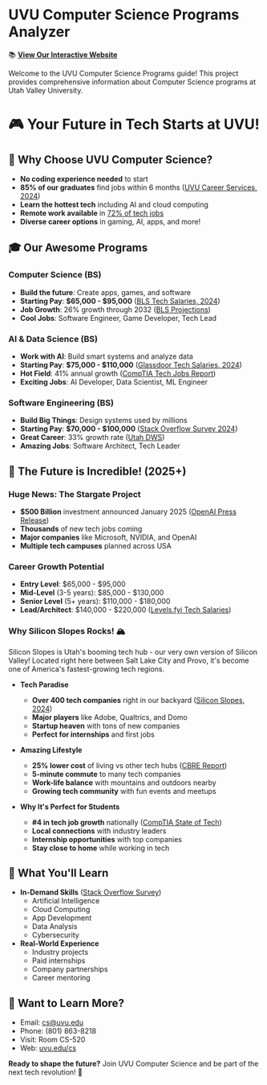 # UVU Computer Science Programs Analyzer

📚 **[View Our Interactive Website](https://memari-majid.github.io/UVU-CS-Program_Analyzer)**

Welcome to the UVU Computer Science Programs guide! This project provides comprehensive information about Computer Science programs at Utah Valley University.

# 🎮 Your Future in Tech Starts at UVU!

## 🌟 Why Choose UVU Computer Science?
- **No coding experience needed** to start
- **85% of our graduates** find jobs within 6 months ([UVU Career Services, 2024](https://www.uvu.edu/cs/))
- **Learn the hottest tech** including AI and cloud computing
- **Remote work available** in [72% of tech jobs](https://www.linkedin.com/pulse/future-jobs-report-2024-linkedin)
- **Diverse career options** in gaming, AI, apps, and more!

## 🎓 Our Awesome Programs

### Computer Science (BS)
- **Build the future**: Create apps, games, and software
- **Starting Pay**: **$65,000 - $95,000** ([BLS Tech Salaries, 2024](https://www.bls.gov/ooh/computer-and-information-technology/))
- **Job Growth**: 26% growth through 2032 ([BLS Projections](https://www.bls.gov/ooh/))
- **Cool Jobs**: Software Engineer, Game Developer, Tech Lead

### AI & Data Science (BS)
- **Work with AI**: Build smart systems and analyze data
- **Starting Pay**: **$75,000 - $110,000** ([Glassdoor Tech Salaries, 2024](https://www.glassdoor.com/Salaries/))
- **Hot Field**: 41% annual growth ([CompTIA Tech Jobs Report](https://www.comptia.org/content/research/))
- **Exciting Jobs**: AI Developer, Data Scientist, ML Engineer

### Software Engineering (BS)
- **Build Big Things**: Design systems used by millions
- **Starting Pay**: **$70,000 - $100,000** ([Stack Overflow Survey 2024](https://insights.stackoverflow.com/survey/))
- **Great Career**: 33% growth rate ([Utah DWS](https://jobs.utah.gov/))
- **Amazing Jobs**: Software Architect, Tech Leader

## 🚀 The Future is Incredible! (2025+)

### Huge News: The Stargate Project
- **$500 Billion** investment announced January 2025 ([OpenAI Press Release](https://openai.com/))
- **Thousands** of new tech jobs coming
- **Major companies** like Microsoft, NVIDIA, and OpenAI
- **Multiple tech campuses** planned across USA

### Career Growth Potential
- **Entry Level**: $65,000 - $95,000
- **Mid-Level** (3-5 years): $85,000 - $130,000
- **Senior Level** (5+ years): $110,000 - $180,000
- **Lead/Architect**: $140,000 - $220,000
([Levels.fyi Tech Salaries](https://www.levels.fyi))

### Why Silicon Slopes Rocks! 🏔️
Silicon Slopes is Utah's booming tech hub - our very own version of Silicon Valley! Located right here between Salt Lake City and Provo, it's become one of America's fastest-growing tech regions.

- **Tech Paradise**
  - **Over 400 tech companies** right in our backyard ([Silicon Slopes, 2024](https://siliconslopes.com))
  - **Major players** like Adobe, Qualtrics, and Domo
  - **Startup heaven** with tons of new companies
  - **Perfect for internships** and first jobs

- **Amazing Lifestyle**
  - **25% lower cost** of living vs other tech hubs ([CBRE Report](https://www.cbre.com))
  - **5-minute commute** to many tech companies
  - **Work-life balance** with mountains and outdoors nearby
  - **Growing tech community** with fun events and meetups

- **Why It's Perfect for Students**
  - **#4 in tech job growth** nationally ([CompTIA State of Tech](https://www.comptia.org/))
  - **Local connections** with industry leaders
  - **Internship opportunities** with top companies
  - **Stay close to home** while working in tech

## 🎯 What You'll Learn
- **In-Demand Skills** ([Stack Overflow Survey](https://insights.stackoverflow.com/survey/))
  - Artificial Intelligence
  - Cloud Computing
  - App Development
  - Data Analysis
  - Cybersecurity
- **Real-World Experience**
  - Industry projects
  - Paid internships
  - Company partnerships
  - Career mentoring

## 📱 Want to Learn More?
- Email: [cs@uvu.edu](mailto:cs@uvu.edu)
- Phone: (801) 863-8218
- Visit: Room CS-520
- Web: [uvu.edu/cs](https://www.uvu.edu/cs)

**Ready to shape the future?** Join UVU Computer Science and be part of the next tech revolution! 🚀
